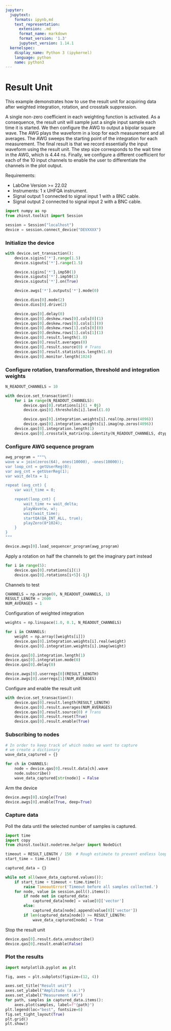 ```yaml
---
jupyter:
  jupytext:
    formats: ipynb,md
    text_representation:
      extension: .md
      format_name: markdown
      format_version: '1.3'
      jupytext_version: 1.14.1
  kernelspec:
    display_name: Python 3 (ipykernel)
    language: python
    name: python3
---
```


# Result Unit

This example demonstrates how to use the result unit for acquiring data
after weighted integration, rotation, and crosstalk suppression.

A single non-zero coefficient in each weighting function is activated. As a
consequence, the result unit will sample just a single input sample each
time it is started. We then configure the AWG to output a bipolar square
wave. The AWG plays the waveform in a loop for each measurement and all
averages. The AWG sweeps the starting point of the integration for each
measurement. The final result is that we record essentially the input
waveform using the result unit. The step size corresponds to the wait time
in the AWG, which is 4.44 ns. Finally, we configure a different coefficient
for each of the 10 input channels to enable the user to differentiate the
channels in the plot output.

Requirements:

* LabOne Version >= 22.02
* Instruments:
    1 x UHFQA instrument.
* Signal output 1 connected to signal input 1 with a BNC cable.
* Signal output 2 connected to signal input 2 with a BNC cable.


```python
import numpy as np
from zhinst.toolkit import Session

session = Session("localhost")
device = session.connect_device("DEVXXXX")
```

### Initialize the device

```python
with device.set_transaction():
    device.sigins['*'].range(1.5)
    device.sigouts['*'].range(1.5)

    device.sigins['*'].imp50(1)
    device.sigouts['*'].imp50(1)
    device.sigouts['*'].on(True)

    device.awgs['*'].outputs['*'].mode(0)

    device.dios[0].mode(2)
    device.dios[0].drive(2)

    device.qas[0].delay(0)
    device.qas[0].deskew.rows[0].cols[0](1)
    device.qas[0].deskew.rows[0].cols[1](0)
    device.qas[0].deskew.rows[1].cols[0](0)
    device.qas[0].deskew.rows[1].cols[1](1)
    device.qas[0].result.length(1.0)
    device.qas[0].result.averages(0)
    device.qas[0].result.source(0) # Trans
    device.qas[0].result.statistics.length(1.0)
    device.qas[0].monitor.length(1024)
```

### Configure rotation, transformation, threshold and integration weights

```python
N_READOUT_CHANNELS = 10
```

```python
with device.set_transaction():
    for i in range(N_READOUT_CHANNELS):
        device.qas[0].rotations[i](1 + 0j)
        device.qas[0].thresholds[i].level(1.0)

        device.qas[0].integration.weights[i].real(np.zeros(4096))
        device.qas[0].integration.weights[i].imag(np.zeros(4096))
    device.qas[0].integration.length(1)
    device.qas[0].crosstalk_matrix(np.identity(N_READOUT_CHANNELS, dtype=int))

```

### Configure AWG sequence program

```python
awg_program = """\
wave w = join(zeros(64), ones(10000), -ones(10000));
var loop_cnt = getUserReg(0);
var avg_cnt = getUserReg(1);
var wait_delta = 1;

repeat (avg_cnt) {
    var wait_time = 0;

    repeat(loop_cnt) {
        wait_time += wait_delta;
        playWave(w, w);
        wait(wait_time);
        startQA(QA_INT_ALL, true);
        playZero(8*1024);
    }
}
"""
```

```python
device.awgs[0].load_sequencer_program(awg_program)
```

Apply a rotation on half the channels to get the imaginary part instead

```python
for i in range(5):
    device.qas[0].rotations[i](1)
    device.qas[0].rotations[i+5](-1j)
```

Channels to test

```python
CHANNELS = np.arange(0, N_READOUT_CHANNELS, 1)
RESULT_LENGTH = 2600
NUM_AVERAGES = 1
```

Configuration of weighted integration

```python
weights = np.linspace(1.0, 0.1, N_READOUT_CHANNELS)

for i in CHANNELS:
    weight = np.array([weights[i]])
    device.qas[0].integration.weights[i].real(weight)
    device.qas[0].integration.weights[i].imag(weight)

device.qas[0].integration.length(1)
device.qas[0].integration.mode(0)
device.qas[0].delay(0)

device.awgs[0].userregs[0](RESULT_LENGTH)
device.awgs[0].userregs[1](NUM_AVERAGES)
```

Configure and enable the result unit

```python
with device.set_transaction():
    device.qas[0].result.length(RESULT_LENGTH)
    device.qas[0].result.averages(NUM_AVERAGES)
    device.qas[0].result.source(0) # Trans
    device.qas[0].result.reset(True)
    device.qas[0].result.enable(True)
```

### Subscribing to nodes

```python
# In order to keep track of which nodes we want to capture
# we create a dictionary
wave_data_captured = {}

for ch in CHANNELS:
    node = device.qas[0].result.data[ch].wave
    node.subscribe()
    wave_data_captured[str(node)] = False
```

Arm the device

```python
device.awgs[0].single(True)
device.awgs[0].enable(True, deep=True)
```

### Capture data

Poll the data until the selected number of samples is captured.

```python
import time
import copy
from zhinst.toolkit.nodetree.helper import NodeDict

timeout = RESULT_LENGTH / 150  # Rough estimate to prevent endless loop
start_time = time.time()

captured_data = {}

while not all(wave_data_captured.values()):
    if start_time + timeout < time.time():
        raise TimeoutError('Timeout before all samples collected.')
    for node, value in session.poll().items():
        if node not in captured_data:
            captured_data[node] = value[0]['vector']
        else:
            captured_data[node].append(value[0]['vector'])
        if len(captured_data[node]) >= RESULT_LENGTH:
            wave_data_captured[node] = True
```

Stop the result unit

```python
device.qas[0].result.data.unsubscribe()
device.qas[0].result.enable(False)
```

### Plot the results

```python
import matplotlib.pyplot as plt

fig, axes = plt.subplots(figsize=(12, 4))

axes.set_title("Result unit")
axes.set_ylabel("Amplitude (a.u.)")
axes.set_xlabel("Measurement (#)")
for path, samples in captured_data.items():
    axes.plot(samples, label=f"{path}")
plt.legend(loc="best", fontsize=6)
fig.set_tight_layout(True)
plt.grid()
plt.show()
```
